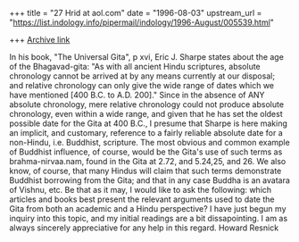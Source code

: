 +++
title = "27 Hrid at aol.com"
date = "1996-08-03"
upstream_url = "https://list.indology.info/pipermail/indology/1996-August/005539.html"

+++
[Archive link](https://list.indology.info/pipermail/indology/1996-August/005539.html)

In his book, "The Universal Gita", p xvi, Eric J. Sharpe states about the age
of the Bhagavad-gita:
   "As with all ancient Hindu scriptures, absolute chronology cannot be
arrived at by any means currently at our disposal; and relative chronology
can only give the wide range of dates which we have mentioned [400 B.C. to
A.D. 200]." Since in the absence of ANY absolute chronology, mere relative
chronology could not produce absolute chronology, even within a wide range,
and given that he has set the oldest possible date for the Gita at 400 B.C.,
I presume that Sharpe is here making an implicit, and customary, reference to
a fairly reliable absolute date for a non-Hindu, i.e. Buddhist, scripture.
 The most obvious and common example of Buddhist influence, of course, would
be the Gita's use of such terms as brahma-nirvaa.nam, found in the Gita at
2.72, and 5.24,25, and 26. 
   We also know, of course, that many Hindus will claim that such terms
demonstrate  Buddhist borrowing from the Gita; and that in any case Buddha is
an avatara of Vishnu, etc. 
   Be that as it may, I would like to ask the following: which articles and
books best present the relevant arguments used to date the Gita from both an
academic and a Hindu perspective? I have just begun my inquiry into this
topic, and my initial readings are a bit dissapointing.
   I am as always sincerely appreciative for any help in this regard.
Howard Resnick




